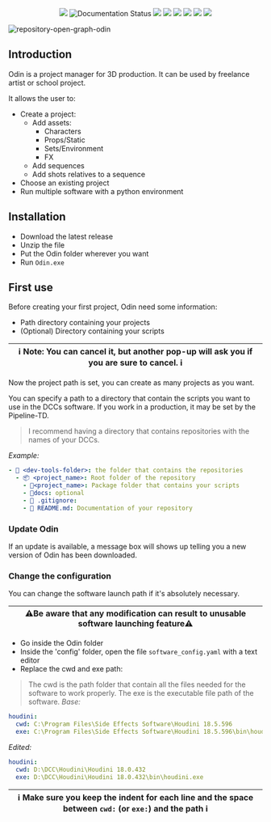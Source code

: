 <p align="center">
  <img src="https://img.shields.io/github/v/release/titomncl/odin?style=flat-square">
  <img src='https://readthedocs.org/projects/odin-project-manager/badge/?version=latest&style=flat-square' alt='Documentation Status' />
  <img src="https://img.shields.io/badge/code%20style-black-000000.svg?style=flat-square">
  <img src="https://img.shields.io/badge/%20imports-isort-%231674b1?style=flat-square&labelColor=ef8336">
  <img src="https://img.shields.io/github/license/titomncl/odin?style=flat-square">
  <img src="https://img.shields.io/github/downloads/titomncl/odin/total?style=flat-square">
  <img src="https://img.shields.io/github/languages/code-size/titomncl/odin?style=flat-square">
  <img src="https://img.shields.io/github/issues-raw/titomncl/odin?color=red&style=flat-square">
</p>

![repository-open-graph-odin](https://user-images.githubusercontent.com/70750510/126334220-9b6ddcad-235f-4f32-8caf-1eb290605f85.png)

## Introduction

Odin is a project manager for 3D production.
It can be used by freelance artist or school project.

It allows the user to:
- Create a project:
    - Add assets:
        + Characters
        + Props/Static
        + Sets/Environment
        + FX
    - Add sequences
    - Add shots relatives to a sequence
- Choose an existing project
- Run multiple software with a python environment


## Installation
* Download the latest release
* Unzip the file
* Put the Odin folder wherever you want
* Run `Odin.exe`

## First use

Before creating your first project, Odin need some information:
 - Path directory containing your projects
 - (Optional) Directory containing your scripts

| ℹ Note: You can cancel it, but another pop-up will ask you if you are sure to cancel. ℹ|
|---|


Now the project path is set, you can create as many projects as you want.

You can specify a path to a directory that contain the scripts you want to use in the DCCs software.
If you work in a production, it may be set by the Pipeline-TD.

> I recommend having a directory that contains repositories with the names of your DCCs.

*Example:*
```yaml
- 📂 <dev-tools-folder>: the folder that contains the repositories
  - 📦 <project_name>: Root folder of the repository
    - 📂<project_name>: Package folder that contains your scripts
    - 📂docs: optional
    - 📄 .gitignore:
    - 📄 README.md: Documentation of your repository
```

### Update Odin
If an update is available, a message box will shows up telling you a new version of Odin has been downloaded. 

### Change the configuration
You can change the software launch path if it's absolutely necessary.

| ⚠️Be aware that any modification can result to unusable software launching feature⚠️|
|---|

* Go inside the Odin folder
* Inside the 'config' folder, open the file `software_config.yaml` with a text editor
* Replace the cwd and exe path:
> The cwd is the path folder that contain all the files needed for the software to work properly.
> The exe is the executable file path of the software.
*Base:*
```yaml
houdini:
  cwd: C:\Program Files\Side Effects Software\Houdini 18.5.596
  exe: C:\Program Files\Side Effects Software\Houdini 18.5.596\bin\houdini.exe
```
*Edited:*
```yaml
houdini:
  cwd: D:\DCC\Houdini\Houdini 18.0.432
  exe: D:\DCC\Houdini\Houdini 18.0.432\bin\houdini.exe
```

| ℹ Make sure you keep the indent for each line and the space between `cwd:` (or `exe:`) and the path ℹ |
|---|
